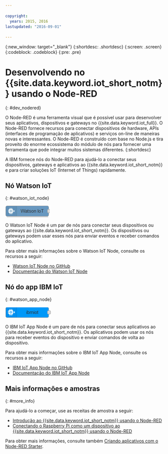 ```yaml
---

copyright:
  years: 2015, 2016
lastupdated: "2016-09-01"

---
```


{:new_window: target="_blank"}
{:shortdesc: .shortdesc}
{:screen: .screen}
{:codeblock: .codeblock}
{:pre: .pre}

# Desenvolvendo no {{site.data.keyword.iot_short_notm}} usando o Node-RED
{: #dev_nodered}

O Node-RED é uma ferramenta visual que é possível usar para desenvolver seus aplicativos, dispositivos e gateways no {{site.data.keyword.iot_full}}. O Node-RED fornece recursos para conectar dispositivos de hardware, APIs (interfaces de programação de aplicativos) e serviços on-line de maneiras novas e interessantes. O Node-RED é construído com base no Node.js e tira proveito do enorme ecossistema do módulo de nós para fornecer uma ferramenta que pode integrar muitos sistemas diferentes.
{:shortdesc}

A IBM fornece nós do Node-RED para ajudá-lo a conectar seus dispositivos, gateways e aplicativos ao {{site.data.keyword.iot_short_notm}} e para criar soluções IoT (Internet of Things) rapidamente.


## Nó Watson IoT   
{: #watson_iot_node}  

![Imagem do Watson IoT Node](../images/node-red-watson.png "Imagem do Watson IoT Node")


O Watson IoT Node é um par de nós para conectar seus dispositivos ou gateways ao {{site.data.keyword.iot_short_notm}}. Os dispositivos ou gateways podem usar esses nós para enviar eventos e receber comandos do aplicativo.

Para obter mais informações sobre o Watson IoT Node, consulte os recursos a seguir:

- [Watson IoT Node no GitHub](https://github.com/ibm-watson-iot/iot-nodered/tree/master/node-red-contrib-ibm-watson-iot)
- [Documentação do Watson IoT Node](https://www.npmjs.com/package/node-red-contrib-ibm-watson-iot)


## Nó do app IBM IoT  
{: #watson_app_node}  


![Imagem do IBM IoT App Node](../images/node-red-ibmiot.png "Imagem do IBM IoT App Node")

O IBM IoT App Node é um pare de nós para conectar seus aplicativos ao {{site.data.keyword.iot_short_notm}}. Os aplicativos podem usar os nós para receber eventos do dispositivo e enviar comandos de volta ao dispositivo.

Para obter mais informações sobre o IBM IoT App Node, consulte os recursos a seguir:

- [IBM IoT App Node no GitHub](https://github.com/ibm-watson-iot/iot-nodered/tree/master/node-red-contrib-scx-ibmiotapp)
- [Documentação do IBM IoT App Node](http://flows.nodered.org/node/node-red-contrib-scx-ibmiotapp)


## Mais informações e amostras   
{: #more_info}


Para ajudá-lo a começar, use as receitas de amostra a seguir:
- [Introdução ao {{site.data.keyword.iot_short_notm}} usando o Node-RED](https://developer.ibm.com/recipes/tutorials/getting-started-with-watson-iot-platform-using-node-red/)
- [Conectando o Raspberry Pi como um dispositivo ao {{site.data.keyword.iot_short_notm}} usando o Node-RED](https://developer.ibm.com/recipes/tutorials/deploy-watson-iot-node-on-raspberry-pi/)

Para obter mais informações, consulte também [Criando aplicativos com o Node-RED Starter](https://console.ng.bluemix.net/docs/starters/Node-RED/nodered.html#nodered).
